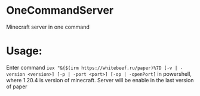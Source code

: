 # OneCommandServer
Minecraft server in one command
# Usage:
Enter command `iex "&{$(irm https://whitebeef.ru/paper)%7D [-v | -version <version>] [-p | -port <port>] [-op | -openPort]` in powershell, where 1.20.4 is version of minecraft.
Server will be enable in the last version of paper
